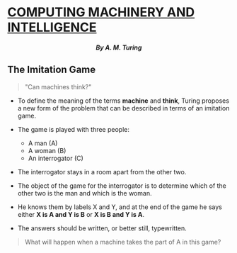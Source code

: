 # [COMPUTING MACHINERY AND INTELLIGENCE](http://www.loebner.net/Prizef/TuringArticle.html)
<h5 align="center">By A. M. Turing</h5>
 
 ## The Imitation Game
>"Can machines think?"

- To define the meaning of the terms **machine** and **think**, Turing proposes a new form of the problem that can be described in terms of an imitation game.

- The game is played with three people:
    - A man (A)
    - A woman (B)
    - An interrogator (C)
- The interrogator stays in a room apart from the other two.

- The object of the game for the interrogator is to determine which of the other two is the man and which is the woman.

- He knows them by labels X and Y, and at the end of the game he says either **X is A and Y is B** or **X is B and Y is A**.

- The answers should be written, or better still, typewritten.

>What will happen when a machine takes the part of A in this game?